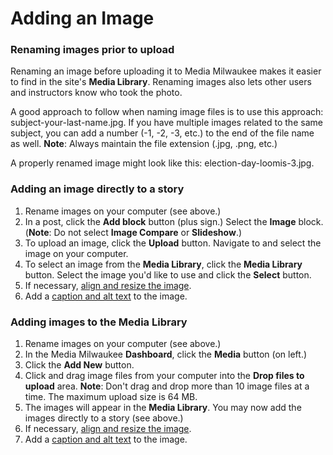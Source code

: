 # Adding an Image

### Renaming images prior to upload

Renaming an image before uploading it to Media Milwaukee makes it easier to find in the site's **Media Library**. Renaming images also lets other users and instructors know who took the photo. 

A good approach to follow when naming image files is to use this approach: subject-your-last-name.jpg. If you have multiple images related to the same subject, you can add a number \(-1, -2, -3, etc.\) to the end of the file name as well. **Note**: Always maintain the file extension \(.jpg, .png, etc.\) 

A properly renamed image might look like this: election-day-loomis-3.jpg.

### Adding an image directly to a story

1. Rename images on your computer \(see above.\)
2. In a post, click the **Add block** button \(plus sign.\) Select the **Image** block. \(**Note**: Do not select **Image Compare** or **Slideshow**.\)
3. To upload an image, click the **Upload** button. Navigate to and select the image on your computer.
4. To select an image from the **Media Library**, click the **Media Library** button. Select the image you'd like to use and click the **Select** button. 
5. If necessary, [align and resize the image](aligning-and-resizing-an-image.md). 
6. Add a [caption and alt text](adding-a-caption-and-alt-text-to-an-image-mp3-or-video.md) to the image.

### Adding images to the Media Library

1. Rename images on your computer \(see above.\)
2. In the Media Milwaukee **Dashboard**, click the **Media** button \(on left.\) 
3. Click the **Add New** button. 
4. Click and drag image files from your computer into the **Drop files to upload** area. **Note**: Don't drag and drop more than 10 image files at a time. The maximum upload size is 64 MB.
5. The images will appear in the **Media Library**. You may now add the images directly to a story \(see above.\) 
6. If necessary, [align and resize the image](aligning-and-resizing-an-image.md). 
7. Add a [caption and alt text](adding-a-caption-and-alt-text-to-an-image-mp3-or-video.md) to the image.





 







